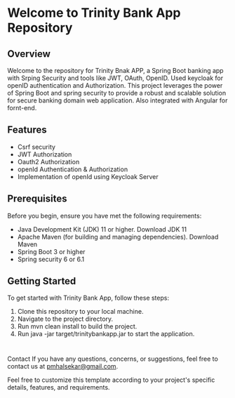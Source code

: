 # Welcome to Trinity Bank App Repository
## Overview
Welcome to the repository for Trinity Bnak APP, a Spring Boot banking app with Srping Security and tools like JWT, OAuth, OpenID. Used keycloak for openID authentication and Authorization. This project leverages the power of Spring Boot and spring security to provide a robust and scalable solution for secure banking domain web application. Also integrated with Angular for fornt-end.

## Features
- Csrf security
- JWT Authorization
- Oauth2 Authorization
- openId Authentication & Authorization
- Implementation of openId using Keycloak Server

## Prerequisites
Before you begin, ensure you have met the following requirements:

- Java Development Kit (JDK) 11 or higher. Download JDK 11
- Apache Maven (for building and managing dependencies). Download Maven
- Spring Boot 3 or higher
- Spring security 6 or 6.1

## Getting Started
To get started with Trinity Bank App, follow these steps:

1. Clone this repository to your local machine.
2. Navigate to the project directory.
3. Run mvn clean install to build the project.
4. Run java -jar target/trinitybankapp.jar to start the application.

#

Contact
If you have any questions, concerns, or suggestions, feel free to contact us at pmhalsekar@gmail.com.

Feel free to customize this template according to your project's specific details, features, and requirements.
